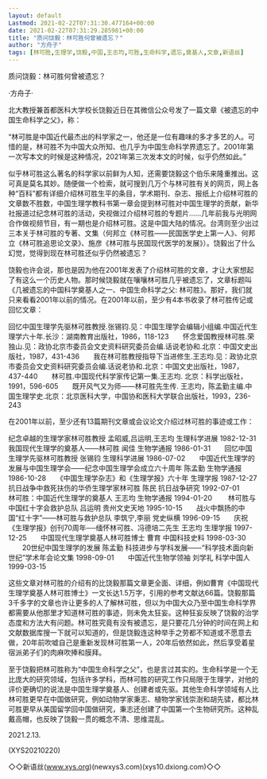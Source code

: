 ```yaml
---
layout: default
Lastmod: 2021-02-22T07:31:30.477164+00:00
date: 2021-02-22T07:31:29.285981+00:00
title: "质问饶毅：林可胜何曾被遗忘？"
author: "方舟子"
tags: [林可胜,生理学,饶毅,中国,王志均,可胜,生命科学,遗忘,奠基人,文章,新语丝]
---
```


质问饶毅：林可胜何曾被遗忘？

·方舟子·

北大教授兼首都医科大学校长饶毅近日在其微信公众号发了一篇文章《被遗忘的中国生命科学之父》，称：

“林可胜是中国近代最杰出的科学家之一，他还是一位有趣味的多才多艺的人。可惜的是，林可胜不为中国大众所知、也几乎为中国生命科学界遗忘了。2001年第一次写本文的时候是这种情况，2021年第三次发本文的时候，似乎仍然如此。”

似乎林可胜这么著名的科学家以前鲜为人知，还需要饶毅这个伯乐来隆重推出。这可真是莫名其妙。随便做一个检索，就可搜到几万个与林可胜有关的网页，网上各种“百科”都有详细介绍林可胜生平的条目，学术期刊、杂志、报纸上介绍林可胜的文章数不胜数，中国生理学教科书第一章会提到林可胜对中国生理学的贡献，新华社报道过纪念林可胜的活动，央视做过介绍林可胜的专题片……几年前我与光明网合作做视频节目，有一期也是介绍林可胜。这是中国大陆的情况。台湾则至少出过三本关于林可胜的专著、文集（何邦立《林可胜——民国医学史上第一人》、何邦立《林可胜追思论文录》、施彦《林可胜与民国现代医学的发展》）。饶毅出了什么幻觉，觉得到现在林可胜还似乎仍然被遗忘？

饶毅也许会说，那也是因为他在2001年发表了介绍林可胜的文章，才让大家想起了有这么一个历史人物。那时候饶毅就在嚷嚷林可胜几乎被遗忘了，文章标题叫《几被遗忘的中国科学奠基人之一、中国生命科学之父: 林可胜》。那好，我们就只来看看2001年以前的情况。在2001年以前，至少有4本书收录了林可胜传记或回忆文章：

回忆中国生理学先驱林可胜教授.张锡钧.见：中国生理学会编辑小组编.中国近代生理学六十年.长沙：湖南教育出版社，1986，118-123　　怀念爱国教授林可胜.荣独山.见：政协北京市委员会文史资料研究委员会编.话说老协和.北京：中国文史出版社，1987，431-436　　我在林可胜教授指导下当进修生.王志均.见：政协北京市委员会文史资料研究委员会编.话说老协和.北京：中国文史出版社，1987，437-440　　林可胜.中国现代科学家传记第一集.王志均. 北京：科学出版社，1991，596-605　　既开风气又为师——林可胜先生传. 王志均，陈孟勤主编.中国生理学史.北京：北京医科大学，中国协和医科大学联合出版社，1993，236-243

在2001年以前，至少还有13篇期刊文章或会议论文介绍过林可胜的事迹或工作：

纪念卓越的生理学家林可胜教授	孟昭威,吕运明,王志均	生理科学进展	1982-12-31　　我国现代生理学的奠基人——林可胜	闻佳	生物学通报	1986-01-31　　回忆中国生理学先驱林可胜教授	张锡钧	生理科学进展	1986-07-02　　中国近代生理学的发展与中国生理学会——纪念中国生理学会成立六十周年	陈孟勤	生物学通报	1986-10-28　　《中国生理学杂志》和《生理学报》六十年		生理学报	1987-12-27　　抗日战争中救死扶伤的华侨生理学家林可胜	陈民	抗日战争研究	1992-07-01　　林可胜：中国近代生理学的奠基人	王志均	生物学通报	1994-01-20	　　林可胜与中国红十字会救护总队	吕运明	贵州文史天地	1995-10-15　　战火中飘扬的中国“红十字”——林可胜与救护总队	李筑宁,李丽	党史纵横	1996-09-15　　庆祝《生理学报》创刊70周年──缅怀林可胜、冯德培二先生	王志均	生理学报	1997-12-25　　中国现代生理学奠基人林可胜博士	曹育	中国科技史料	1998-03-30	　　20世纪中国生理学的发展	陈孟勤	科技进步与学科发展——“科学技术面向新世纪”学术年会论文集	1998-09-01　　中国近代生物学领袖	刘学礼	科学中国人	1999-03-15

这些文章对林可胜的介绍有的比饶毅那篇文章更全面、详细，例如曹育《中国现代生理学奠基人林可胜博士》一文长达1.5万字，引用的参考文献达66篇。饶毅那篇3千多字的文章也许让更多的人了解林可胜，但以为中国大众乃至中国生命科学界都需要从他那里才知道林可胜的事迹，则未免太狂妄。这种狂妄反映了饶毅的治学态度和方法大有问题。林可胜究竟有没有被遗忘，是只要花几分钟的时间在网上和文献数据库搜一下就可以知道的，但是饶毅连这种举手之劳都不知道或不愿意去做，20年前吹嘘自己是重新发现林可胜第一人，20年后依然如此，然后享受着星宿派弟子们的肉麻吹捧和膜拜。

至于饶毅把林可胜称为“中国生命科学之父”，也是言过其实的。生命科学是一个无比庞大的研究领域，包括许多学科，而林可胜的研究工作只局限于生理学，对他的评价更确切的说法是中国生理学奠基人、创建者或先驱。其他生命科学领域有人比林可胜更早在中国做研究，例如动物学家秉志、植物学家钱崇澍和胡先骕，都比林可胜更早从美国留学回中国做研究，秉志还创建了中国第一个生物研究所。这种乱戴高帽，也反映了饶毅一贯的概念不清、思维混乱。

2021.2.13.

(XYS20210220)

◇◇新语丝(www.xys.org)(newxys3.com)(xys10.dxiong.com)◇◇

